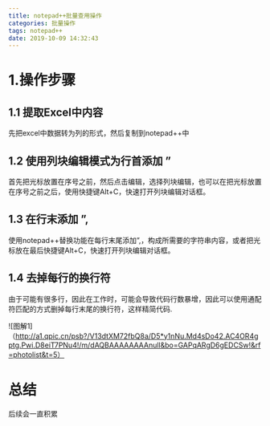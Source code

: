 ```yaml
---
title: notepad++批量查用操作
categories: 批量操作
tags: notepad++
date: 2019-10-09 14:32:43
---
```

#  1.操作步骤

## 1.1 提取Excel中内容
   
   先把excel中数据转为列的形式，然后复制到notepad++中

## 1.2	使用列块编辑模式为行首添加 ” 

 首先把光标放置在序号之前，然后点击编辑，选择列块编辑，也可以在把光标放置在序号之前之后，使用快捷键Alt+C，快速打开列块编辑对话框。

## 1.3 	在行末添加 ”,

使用notepad++替换功能在每行末尾添加”,，构成所需要的字符串内容，或者把光标放在最后快捷键Alt+C，快速打开列块编辑对话框。

## 1.4	去掉每行的换行符

由于可能有很多行，因此在工作时，可能会导致代码行数暴增，因此可以使用通配符匹配的方式删掉每行末尾的换行符，这样精简代码.

![图解1]（http://a1.qpic.cn/psb?/V13dtXM72fbQ8a/D5*y1nNu.Md4sDo42.AC4OR4gptg.Pwi.D8eiT7PNu4!/m/dAQBAAAAAAAAnull&bo=GAPqARgD6gEDCSw!&rf=photolist&t=5）

# 总结 

 后续会一直积累